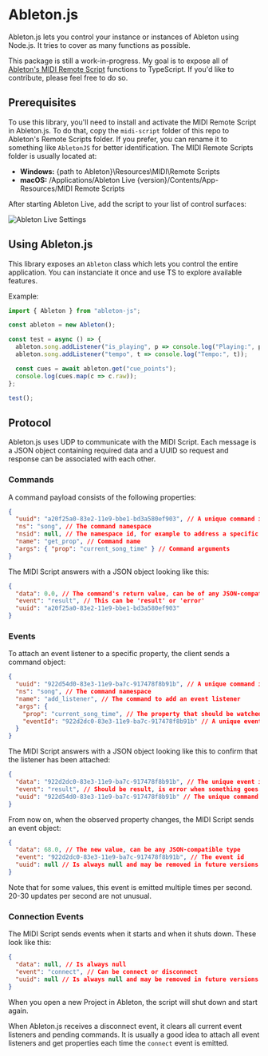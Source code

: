 # Ableton.js

Ableton.js lets you control your instance or instances of Ableton using Node.js. It
tries to cover as many functions as possible.

This package is still a work-in-progress. My goal is to expose all of [Ableton's MIDI
Remote Script](https://julienbayle.studio/PythonLiveAPI_documentation/Live10.0.2.xml) functions to TypeScript. If you'd like to contribute, please feel free to do so.

## Prerequisites

To use this library, you'll need to install and activate the MIDI Remote Script in
Ableton.js. To do that, copy the `midi-script` folder of this repo to Ableton's
Remote Scripts folder. If you prefer, you can rename it to something like `AbletonJS`
for better identification. The MIDI Remote Scripts folder is usually located at:

- **Windows:** {path to Ableton}\Resources\MIDI\Remote Scripts
- **macOS:** /Applications/Ableton Live {version}/Contents/App-Resources/MIDI Remote Scripts

After starting Ableton Live, add the script to your list of control surfaces:

![Ableton Live Settings](https://i.imgur.com/a34zJca.png)

## Using Ableton.js

This library exposes an `Ableton` class which lets you control the entire
application. You can instanciate it once and use TS to explore available features.

Example:

```typescript
import { Ableton } from "ableton-js";

const ableton = new Ableton();

const test = async () => {
  ableton.song.addListener("is_playing", p => console.log("Playing:", p));
  ableton.song.addListener("tempo", t => console.log("Tempo:", t));

  const cues = await ableton.get("cue_points");
  console.log(cues.map(c => c.raw));
};

test();
```

## Protocol

Ableton.js uses UDP to communicate with the MIDI Script. Each message is a JSON
object containing required data and a UUID so request and response can be associated
with each other.

### Commands

A command payload consists of the following properties:

```json
{
  "uuid": "a20f25a0-83e2-11e9-bbe1-bd3a580ef903", // A unique command id
  "ns": "song", // The command namespace
  "nsid": null, // The namespace id, for example to address a specific track or device
  "name": "get_prop", // Command name
  "args": { "prop": "current_song_time" } // Command arguments
}
```

The MIDI Script answers with a JSON object looking like this:

```json
{
  "data": 0.0, // The command's return value, can be of any JSON-compatible type
  "event": "result", // This can be 'result' or 'error'
  "uuid": "a20f25a0-83e2-11e9-bbe1-bd3a580ef903"
}
```

### Events

To attach an event listener to a specific property, the client sends a command object:

```json
{
  "uuid": "922d54d0-83e3-11e9-ba7c-917478f8b91b", // A unique command id
  "ns": "song", // The command namespace
  "name": "add_listener", // The command to add an event listener
  "args": {
    "prop": "current_song_time", // The property that should be watched
    "eventId": "922d2dc0-83e3-11e9-ba7c-917478f8b91b" // A unique event id
  }
}
```

The MIDI Script answers with a JSON object looking like this to confirm that the
listener has been attached:

```json
{
  "data": "922d2dc0-83e3-11e9-ba7c-917478f8b91b", // The unique event id
  "event": "result", // Should be result, is error when something goes wrong
  "uuid": "922d54d0-83e3-11e9-ba7c-917478f8b91b" // The unique command id
}
```

From now on, when the observed property changes, the MIDI Script sends an event
object:

```json
{
  "data": 68.0, // The new value, can be any JSON-compatible type
  "event": "922d2dc0-83e3-11e9-ba7c-917478f8b91b", // The event id
  "uuid": null // Is always null and may be removed in future versions
}
```

Note that for some values, this event is emitted multiple times per second. 20-30
updates per second are not unusual.

### Connection Events

The MIDI Script sends events when it starts and when it shuts down.
These look like this:

```json
{
  "data": null, // Is always null
  "event": "connect", // Can be connect or disconnect
  "uuid": null // Is always null and may be removed in future versions
}
```

When you open a new Project in Ableton, the script will shut down and start again.

When Ableton.js receives a disconnect event, it clears all current event listeners
and pending commands. It is usually a good idea to attach all event listeners and
get properties each time the `connect` event is emitted.

